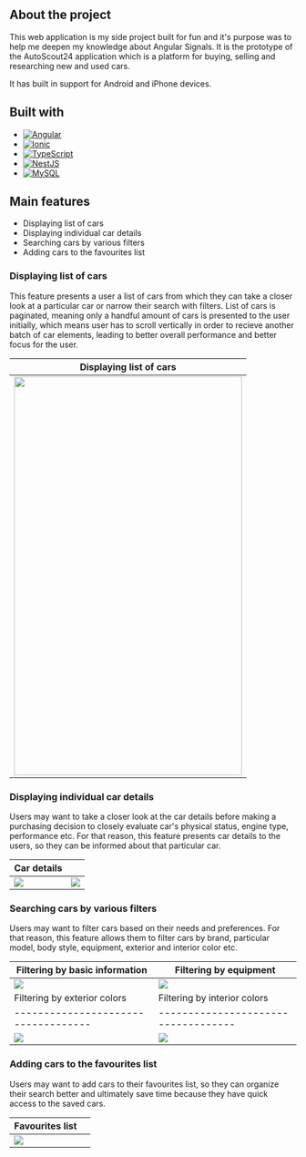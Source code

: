 ## About the project
This web application is my side project built for fun and it's purpose was to help me deepen my knowledge about Angular Signals.
It is the prototype of the AutoScout24 application which is a platform for buying, selling and researching new and used cars. 

It has built in support for Android and iPhone devices.

## Built with
- [![Angular](https://img.shields.io/badge/angular-%23DD0031.svg?style=for-the-badge&logo=angular&logoColor=white)](https://angular.io/)
- [![Ionic](https://img.shields.io/badge/Ionic-%233880FF.svg?style=for-the-badge&logo=Ionic&logoColor=white)](https://ionicframework.com/)
- [![TypeScript](https://img.shields.io/badge/typescript-%23007ACC.svg?style=for-the-badge&logo=typescript&logoColor=white)](https://www.typescriptlang.org/)
- [![NestJS](https://img.shields.io/badge/nestjs-%23E0234E.svg?style=for-the-badge&logo=nestjs&logoColor=white)](https://nestjs.com/)
- [![MySQL](https://img.shields.io/badge/MySQL-4479A1?style=for-the-badge&logo=mysql&logoColor=white)](https://www.mysql.com/)

## Main features
  - Displaying list of cars
  - Displaying individual car details
  - Searching cars by various filters
  - Adding cars to the favourites list

### Displaying list of cars
This feature presents a user a list of cars from which they can take a closer look at a particular car or narrow their search with filters.
List of cars is paginated, meaning only a handful amount of cars is presented to the user initially, which means user has to scroll vertically in order to recieve another batch of car elements, leading to better overall performance and better focus for the user.

| Displaying list of cars             |
| ----------------------------------- |
| <img src="/frontend/src/assets/images/car-list.png" width="400" height="700">

### Displaying individual car details
Users may want to take a closer look at the car details before making a purchasing decision to closely evaluate car's physical status, engine type, performance etc.
For that reason, this feature presents car details to the users, so they can be informed about that particular car.

| Car details                    |                                     |
| ------------------------------ | ----------------------------------- |
| <img src="/frontend/src/assets/images/car_details_1.png"> | <img src="/frontend/src/assets/images/car_details_2.png"> |

### Searching cars by various filters
Users may want to filter cars based on their needs and preferences.
For that reason, this feature allows them to filter cars by brand, particular model, body style, equipment, exterior and interior color etc.

| Filtering by basic information      | Filtering by equipment              |
| ----------------------------------- | ----------------------------------- |
| <img src="/frontend/src/assets/images/basic_info.png"> | <img src="/frontend/src/assets/images/equipment.png"> |
| Filtering by exterior colors        | Filtering by interior colors        |
| ----------------------------------- | ----------------------------------- |
| <img src="/frontend/src/assets/images/exterior_colors.png"> | <img src="/frontend/src/assets/images/interior_colors.png"> |

### Adding cars to the favourites list
Users may want to add cars to their favourites list, so they can organize their search better and ultimately save time because they have quick access to the saved cars.

| Favourites list                |                                     |
| ------------------------------ | ----------------------------------- |
| <img src="/frontend/src/assets/images/favourites_list.png">
